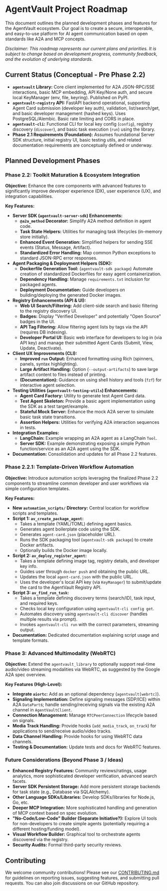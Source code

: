 # AgentVault Project Roadmap

This document outlines the planned development phases and features for the AgentVault ecosystem. Our goal is to create a secure, interoperable, and easy-to-use platform for AI agent communication based on open standards like A2A and MCP concepts.

*Disclaimer: This roadmap represents our current plans and priorities. It is subject to change based on development progress, community feedback, and the evolution of underlying standards.*

## Current Status (Conceptual - Pre Phase 2.2)

*   **`agentvault` Library:** Core client implemented for A2A JSON-RPC/SSE interactions, basic MCP embedding, API Key/None auth, and secure local KeyManager (env, file, keyring). Published on PyPI.
*   **`agentvault-registry` API:** FastAPI backend operational, supporting Agent Card submission (developer key auth), validation, list/search/get, and basic developer management (hashed keys). Uses PostgreSQL/Alembic. Basic rate limiting and CORS in place.
*   **`agentvault-cli`:** Functional CLI for local key config (`config`), registry discovery (`discover`), and basic task execution (`run`) using the library.
*   **Phase 2.1 Requirements (Foundation):** Assumes foundational Server SDK structure, initial registry UI, basic testing utils, and related documentation requirements are conceptually defined or underway.

## Planned Development Phases

### Phase 2.2: Toolkit Maturation & Ecosystem Integration

**Objective:** Enhance the core components with advanced features to significantly improve developer experience (DX), user experience (UX), and integration capabilities.

**Key Features:**

*   **Server SDK (`agentvault-server-sdk`) Enhancements:**
    *   **`@a2a_method` Decorator:** Simplify A2A method definition in agent code.
    *   **Task State Helpers:** Utilities for managing task lifecycles (in-memory store initially).
    *   **Enhanced Event Generation:** Simplified helpers for sending SSE events (Status, Message, Artifact).
    *   **Standardized Error Handling:** Map common Python exceptions to standard JSON-RPC error responses.
*   **Agent Packaging & Deployment Helpers (SDK):**
    *   **Dockerfile Generation Tool:** (`agentvault-sdk package`) Automate creation of standardized Dockerfiles for easy agent containerization.
    *   **Dependency Handling:** Manage `requirements.txt` inclusion for packaged agents.
    *   **Deployment Documentation:** Guide developers on building/deploying the generated Docker images.
*   **Registry Enhancements (API & UI):**
    *   **Web UI Search/Filtering:** Add client-side search and basic filtering to the registry discovery UI.
    *   **Badges:** Display "Verified Developer" and potentially "Open Source" badges in the UI.
    *   **API Tag Filtering:** Allow filtering agent lists by tags via the API (requires DB indexing).
    *   **Developer Portal UI:** Basic web interface for developers to log in (via API key) and manage their submitted Agent Cards (Submit, View, Update, Deactivate).
*   **Client UX Improvements (CLI):**
    *   **Improved `run` Output:** Enhanced formatting using Rich (spinners, panels, syntax highlighting).
    *   **Large Artifact Handling:** Option (`--output-artifacts`) to save large artifact content to files instead of printing.
    *   **(Documentation):** Guidance on using shell history and tools (`fzf`) for interactive agent selection.
*   **Testing Utilities (`agentvault-testing-utils`) Enhancements:**
    *   **Agent Card Factory:** Utility to generate test Agent Card data.
    *   **Test Agent Skeleton:** Provide a basic agent implementation using the SDK as a test target/example.
    *   **Stateful Mock Server:** Enhance the mock A2A server to simulate basic task state transitions.
    *   **Assertion Helpers:** Utilities for verifying A2A interaction sequences in tests.
*   **Integration Examples:**
    *   **LangChain:** Example wrapping an A2A agent as a LangChain `Tool`.
    *   **Server SDK:** Example demonstrating exposing a simple Python function/service as an A2A agent using the SDK.
*   **Documentation:** Consolidation and updates for all Phase 2.2 features.

### Phase 2.2.1: Template-Driven Workflow Automation

**Objective:** Introduce automation scripts leveraging the finalized Phase 2.2 components to streamline common developer and user workflows via simple configuration templates.

**Key Features:**

*   **New `automation_scripts/` Directory:** Central location for workflow scripts and templates.
*   **Script 1: `av_create_package_agent`:**
    *   Takes a template (YAML/TOML) defining agent basics.
    *   Generates agent boilerplate code using the SDK.
    *   Generates `agent-card.json` (placeholder URL).
    *   Runs the SDK packaging tool (`agentvault-sdk package`) to create Docker artifacts.
    *   Optionally builds the Docker image locally.
*   **Script 2: `av_deploy_register_agent`:**
    *   Takes a template defining image tag, registry details, and developer key info.
    *   Guides user through `docker push` and obtaining the public URL.
    *   Updates the local `agent-card.json` with the public URL.
    *   Uses the developer's local API key (via `KeyManager`) to submit/update the card to the AgentVault Registry API.
*   **Script 3: `av_find_run_task`:**
    *   Takes a template defining discovery terms (search/ID), task input, and required keys.
    *   Checks local key configuration using `agentvault-cli config get`.
    *   Automates discovery using `agentvault-cli discover` (handles multiple results via prompt).
    *   Invokes `agentvault-cli run` with the correct parameters, streaming output.
*   **Documentation:** Dedicated documentation explaining script usage and template formats.

### Phase 3: Advanced Multimodality (WebRTC)

**Objective:** Extend the `agentvault_library` to optionally support real-time audio/video streaming modalities via WebRTC, as suggested by the Google A2A spec overview.

**Key Features (High-Level):**

*   **Integrate `aiortc`:** Add as an optional dependency (`agentvault[webrtc]`).
*   **Signaling Implementation:** Define signaling messages (SDP/ICE) within A2A `DataPart`s; handle sending/receiving signals via the existing A2A channel in `AgentVaultClient`.
*   **Connection Management:** Manage `RTCPeerConnection` lifecycle based on signals.
*   **Media Track Handling:** Provide hooks (`add_media_track`, `on_track`) for applications to send/receive audio/video tracks.
*   **Data Channel Handling:** Provide hooks for using WebRTC data channels.
*   **Testing & Documentation:** Update tests and docs for WebRTC features.

### Future Considerations (Beyond Phase 3 / Ideas)

*   **Enhanced Registry Features:** Community reviews/ratings, usage analytics, more sophisticated developer verification, advanced search facets.
*   **Server SDK Persistent Storage:** Add more persistent storage backends for task state (e.g., Database via SQLAlchemy).
*   **Other Language SDKs/Libraries:** Develop SDKs/libraries for Node.js, Go, etc.
*   **Deeper MCP Integration:** More sophisticated handling and generation of MCP context based on spec evolution.
*   **"No-Code/Low-Code" Builder (Separate Initiative?):** Explore UI tools for non-developers to create simple agents (potentially requiring a different hosting/funding model).
*   **Visual Workflow Builder:** Graphical tool to orchestrate agents discovered via the registry.
*   **Security Audits:** Formal third-party security reviews.

## Contributing

We welcome community contributions! Please see our [CONTRIBUTING.md](CONTRIBUTING.md) for guidelines on reporting issues, suggesting features, and submitting pull requests. You can also join discussions on our GitHub repository.
